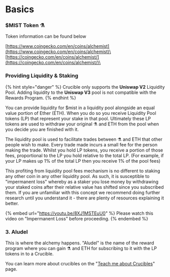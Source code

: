 # Basics

### $MIST Token ⚗️

Token information can be found below

[https://www.coingecko.com/en/coins/alchemist](https://www.coingecko.com/en/coins/alchemist)\
[https://coingecko.com/en/coins/alchemist/](https://coingecko.com/en/coins/alchemist/)\


### Providing Liquidity & Staking

{% hint style="danger" %}
Crucible only supports the **Uniswap V2** Liquidity Pool. Adding liquidity to the **Uniswap V3** pool is not compatible with the Rewards Program.
{% endhint %}

You can provide liquidity for $mist in a liquidity pool alongside an equal value portion of Ether (ETH). When you do so you receive Liquidity Pool tokens (LP) that represent your stake in that pool. Ultimately these LP tokens are used to withdraw your original ⚗️ and ETH from the pool when you decide you are finished with it.

The liquidity pool is used to facilitate trades between ⚗️ and ETH that other people wish to make. Every trade made incurs a small fee for the person making the trade. Whilst you hold LP tokens, you receive a portion of those fees, proportional to the LP you hold relative to the total LP. (For example, if your LP makes up 1% of the total LP then you receive 1% of the pool fees)

This profiting from liquidity pool fees mechanism is no different to staking any other coin in any other liquidity pool. As such, it is susceptible to "impermanent loss" whereby as a staker you lose money by withdrawing your staked coins after their relative value has shifted since you subscribed them. If you are unfamiliar with this concept we recommend doing further research until you understand it - there are plenty of resources explaining it better.

{% embed url="https://youtu.be/8XJ1MSTEuU0" %}
Please watch this video on "Impermanent Loss" before proceeding.
{% endembed %}

### 3. Aludel

This is where the alchemy happens. "Aludel" is the name of the reward program where you can gain ⚗️ and ETH for subscribing to it with the LP tokens in to a Crucible.

You can learn more about crucibles on the "[Teach me about Crucibles](https://docs.alchemist.wtf/crucible/)" page.
